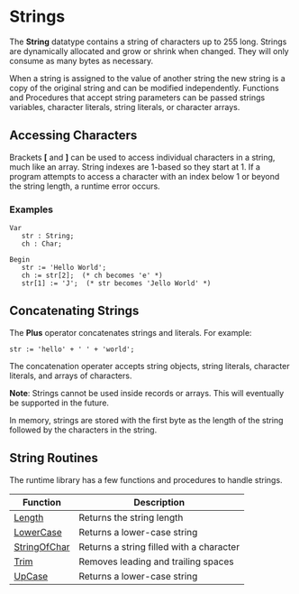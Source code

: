 # Strings

The **String** datatype contains a string of characters up to 255 long. Strings are
dynamically allocated and grow or shrink when changed. They will only consume as many
bytes as necessary.

When a string is assigned to the value of another string
the new string is a copy of the original string and can be modified independently.
Functions and Procedures that accept string parameters can be passed strings variables,
character literals, string literals, or character arrays.

## Accessing Characters

Brackets **[** and **]** can be used to access individual characters in a string,
much like an array. String indexes are 1-based so they start at 1. If a program
attempts to access a character with an index below 1 or beyond the string length,
a runtime error occurs.

### Examples

```
Var
   str : String;
   ch : Char;

Begin
   str := 'Hello World';
   ch := str[2];  (* ch becomes 'e' *)
   str[1] := 'J';  (* str becomes 'Jello World' *)
```

## Concatenating Strings

The **Plus** operator concatenates strings and literals.  For example:

```
str := 'hello' + ' ' + 'world';
```

The concatenation operater accepts string objects, string literals, character literals,
and arrays of characters.

**Note**: Strings cannot be used inside records or arrays. This will eventually be
supported in the future.

In memory, strings are stored with the first byte as the length of the string followed
by the characters in the string.

## String Routines

The runtime library has a few functions and procedures to handle strings.

|Function                               |Description                             |
|---------------------------------------|----------------------------------------|
|[Length](../funcref/length.md)         |Returns the string length               |
|[LowerCase](../funcref/lowercase.md)   |Returns a lower-case string             |
|[StringOfChar](../funcref/strofchar.md)|Returns a string filled with a character|
|[Trim](../funcref/trim.md)             |Removes leading and trailing spaces     |
|[UpCase](../funcref/upcase.md)         |Returns a lower-case string             |
